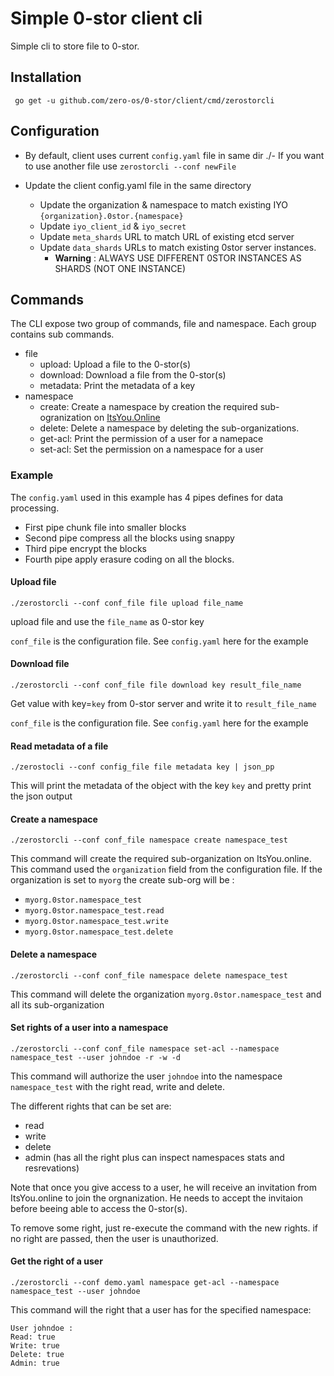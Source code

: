 # Simple 0-stor client cli

Simple cli to store file to 0-stor.

## Installation

```
 go get -u github.com/zero-os/0-stor/client/cmd/zerostorcli
 ```

## Configuration

- By default, client uses current ```config.yaml``` file in same dir
./- If you want to use another file use ```zerostorcli --conf newFile```

- Update the client config.yaml file in the same directory
    - Update the organization & namespace to match existing IYO ```{organization}.0stor.{namespace}```
    - Update ```iyo_client_id``` & ```iyo_secret```
    - Update ```meta_shards``` URL to match URL of existing etcd server
    - Update ```data_shards``` URLs to match existing 0stor server instances.
        - **Warning** : ALWAYS USE DIFFERENT 0STOR INSTANCES AS SHARDS (NOT ONE INSTANCE)

## Commands
The CLI expose two group of commands, file and namespace. Each group contains sub commands.

- file
  - upload: Upload a file to the 0-stor(s)
  - download: Download a file from the 0-stor(s)
  - metadata: Print the metadata of a key
- namespace
  - create: Create a namespace by creation the required sub-ogranization on [ItsYou.Online](https://itsyou.online/)
  - delete: Delete a namespace by deleting the sub-organizations.
  - get-acl: Print the permission of a user for a namepace
  - set-acl: Set the permission on a namespace for a user


### Example

The `config.yaml` used in this example has 4 pipes defines for data processing.

- First pipe chunk file into smaller blocks
- Second pipe compress all the blocks using snappy
- Third pipe encrypt the blocks
- Fourth pipe apply erasure coding on all the blocks.

#### Upload file

```
./zerostorcli --conf conf_file file upload file_name
```

upload file and use the `file_name` as 0-stor key

`conf_file` is the configuration file. See `config.yaml` here for the example

#### Download file
```
./zerostorcli --conf conf_file file download key result_file_name
```

Get value with key=`key` from 0-stor server and write it to `result_file_name`

`conf_file` is the configuration file. See `config.yaml` here for the example


#### Read metadata of a file

```
./zerostocli --conf config_file file metadata key | json_pp
```
This will print the metadata of the object with the key `key` and pretty print the json output


#### Create a namespace

```
./zerostorcli --conf conf_file namespace create namespace_test
```

This command will create the required sub-organization on ItsYou.online.
This command used the `organization` field from the configuration file. If the organization is set to `myorg` the create sub-org will be :
- `myorg.0stor.namespace_test`
- `myorg.0stor.namespace_test.read`
- `myorg.0stor.namespace_test.write`
- `myorg.0stor.namespace_test.delete`

#### Delete a namespace
```
./zerostorcli --conf conf_file namespace delete namespace_test
```

This command will delete the organization `myorg.0stor.namespace_test` and all its sub-organization

#### Set rights of a user into a namespace

```shell
./zerostorcli --conf conf_file namespace set-acl --namespace namespace_test --user johndoe -r -w -d
```

This command will authorize the user `johndoe` into the namespace `namespace_test` with the right read, write and delete.

The different rights that can be set are:
- read
- write
- delete
- admin (has all the right plus can inspect namespaces stats and resrevations)

Note that once you give access to a user, he will receive an invitation from ItsYou.online to join the orgnanization. He needs to accept the invitaion before beeing able to access the 0-stor(s).


To remove some right, just re-execute the command with the new rights. if no right are passed, then the user is unauthorized.


#### Get the right of a user

```shell
./zerostorcli --conf demo.yaml namespace get-acl --namespace namespace_test --user johndoe
```

This command will the right that a user has for the specified namespace:

```
User johndoe :
Read: true
Write: true
Delete: true
Admin: true
```

